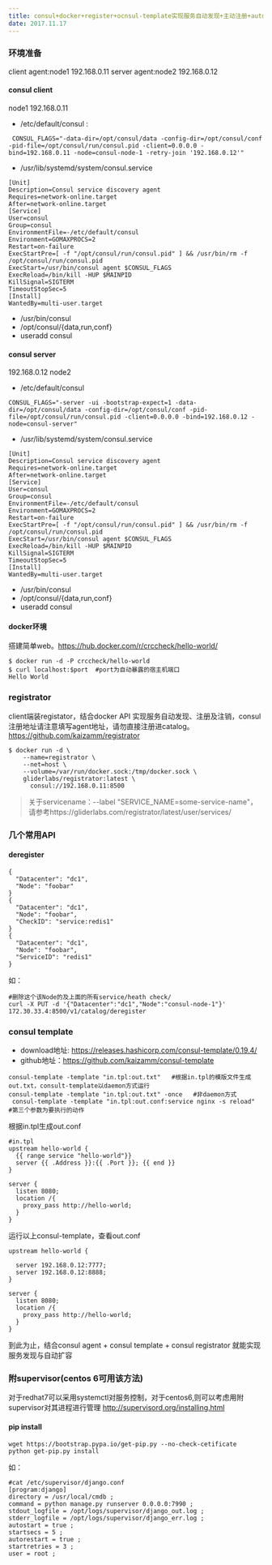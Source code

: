 ```yaml
---
title: consul+docker+register+ocnsul-template实现服务自动发现+主动注册+auto_scale.md
date: 2017.11.17
---
```

### 环境准备
client agent:node1 192.168.0.11
server agent:node2 192.168.0.12
#### consul client
node1 192.168.0.11
+ /etc/default/consul :
```
 CONSUL_FLAGS="-data-dir=/opt/consul/data -config-dir=/opt/consul/conf -pid-file=/opt/consul/run/consul.pid -client=0.0.0.0 -bind=192.168.0.11 -node=consul-node-1 -retry-join '192.168.0.12'"
```
+  /usr/lib/systemd/system/consul.service
```
[Unit]
Description=Consul service discovery agent
Requires=network-online.target
After=network-online.target
[Service]
User=consul
Group=consul
EnvironmentFile=-/etc/default/consul
Environment=GOMAXPROCS=2
Restart=on-failure
ExecStartPre=[ -f "/opt/consul/run/consul.pid" ] && /usr/bin/rm -f /opt/consul/run/consul.pid
ExecStart=/usr/bin/consul agent $CONSUL_FLAGS
ExecReload=/bin/kill -HUP $MAINPID
KillSignal=SIGTERM
TimeoutStopSec=5
[Install]
WantedBy=multi-user.target
```
+ /usr/bin/consul
+ /opt/consul/{data,run,conf}
+ useradd consul

####  consul server
192.168.0.12 node2
+ /etc/default/consul
```
CONSUL_FLAGS="-server -ui -bootstrap-expect=1 -data-dir=/opt/consul/data -config-dir=/opt/consul/conf -pid-file=/opt/consul/run/consul.pid -client=0.0.0.0 -bind=192.168.0.12 -node=consul-server"
```
+ /usr/lib/systemd/system/consul.service
```
[Unit]
Description=Consul service discovery agent
Requires=network-online.target
After=network-online.target
[Service]
User=consul
Group=consul
EnvironmentFile=-/etc/default/consul
Environment=GOMAXPROCS=2
Restart=on-failure
ExecStartPre=[ -f "/opt/consul/run/consul.pid" ] && /usr/bin/rm -f /opt/consul/run/consul.pid
ExecStart=/usr/bin/consul agent $CONSUL_FLAGS
ExecReload=/bin/kill -HUP $MAINPID
KillSignal=SIGTERM
TimeoutStopSec=5
[Install]
WantedBy=multi-user.target
```
+ /usr/bin/consul
+ /opt/consul/{data,run,conf}
+ useradd consul

#### docker环境
搭建简单web。https://hub.docker.com/r/crccheck/hello-world/
```
$ docker run -d -P crccheck/hello-world
$ curl localhost:$port  #port为自动暴露的宿主机端口
Hello World
```

### registrator
client端装registator，结合docker API 实现服务自动发现、注册及注销，consul注册地址请注意填写agent地址，请勿直接注册进catalog。https://github.com/kaizamm/registrator
```
$ docker run -d \
    --name=registrator \
    --net=host \
    --volume=/var/run/docker.sock:/tmp/docker.sock \
    gliderlabs/registrator:latest \
      consul://192.168.0.11:8500
```
>关于servicename：--label "SERVICE_NAME=some-service-name"，请参考https://gliderlabs.com/registrator/latest/user/services/

### 几个常用API
#### deregister
```
{
  "Datacenter": "dc1",
  "Node": "foobar"
}
{
  "Datacenter": "dc1",
  "Node": "foobar",
  "CheckID": "service:redis1"
}
{
  "Datacenter": "dc1",
  "Node": "foobar",
  "ServiceID": "redis1"
}
```
如：
```
#删除这个该Node的及上面的所有service/heath check/
curl -X PUT -d '{"Datacenter":"dc1","Node":"consul-node-1"}' 172.30.33.4:8500/v1/catalog/deregister
```

### consul template

+ download地址: https://releases.hashicorp.com/consul-template/0.19.4/
+ github地址：https://github.com/kaizamm/consul-template

```
consul-template -template "in.tpl:out.txt"   #根据in.tpl的模版文件生成out.txt，consult-template以daemon方式运行
consul-template -template "in.tpl:out.txt" -once   #非daemon方式
 consul-template -template "in.tpl:out.conf:service nginx -s reload"  #第三个参数为要执行的动作
```
根据in.tpl生成out.conf
```
#in.tpl
upstream hello-world {
  {{ range service "hello-world"}}
  server {{ .Address }}:{{ .Port }}; {{ end }}
}

server {
  listen 8080;
  location /{
    proxy_pass http://hello-world;
  }
}
```
运行以上consul-template，查看out.conf
```
upstream hello-world {

  server 192.168.0.12:7777;
  server 192.168.0.12:8888;
}

server {
  listen 8080;
  location /{
    proxy_pass http://hello-world;
  }
}
```
到此为止，结合consul agent + consul template + consul registrator 就能实现服务发现与自动扩容

### 附supervisor(centos 6可用该方法)
对于redhat7可以采用systemctl对服务控制，对于centos6,则可以考虑用附supervisor对其进程进行管理
http://supervisord.org/installing.html
#### pip install
```
wget https://bootstrap.pypa.io/get-pip.py --no-check-cetificate
python get-pip.py install
```

如：
```
#cat /etc/supervisor/django.conf
[program:django]
directory = /usr/local/cmdb ;
command = python manage.py runserver 0.0.0.0:7990 ;
stdout_logfile = /opt/logs/supervisor/django_out.log ;
stderr_logfile = /opt/logs/supervisor/django_err.log ;
autostart = true ;
startsecs = 5 ;
autorestart = true ;
startretries = 3 ;
user = root ;
```
